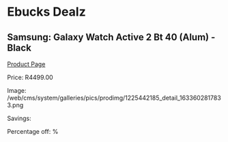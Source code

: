 
# Ebucks Dealz
## Samsung: Galaxy Watch Active 2 Bt 40 (Alum) - Black
[Product Page](https://www.ebucks.com/web/shop/productSelected.do?prodId=1225442185&catId=1233319390)

Price: R4499.00

Image: /web/cms/system/galleries/pics/prodimg/1225442185_detail_1633602817833.png

Savings: 

Percentage off: %
	